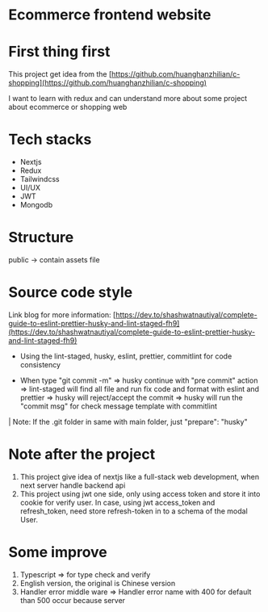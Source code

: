 # Ecommerce frontend website

# First thing first

This project get idea from the [https://github.com/huanghanzhilian/c-shopping](https://github.com/huanghanzhilian/c-shopping)

I want to learn with redux and can understand more about some project about ecommerce or shopping web

# Tech stacks

- Nextjs
- Redux
- Tailwindcss
- UI/UX
- JWT
- Mongodb

# Structure

public -> contain assets file

# Source code style

Link blog for more information: [https://dev.to/shashwatnautiyal/complete-guide-to-eslint-prettier-husky-and-lint-staged-fh9](https://dev.to/shashwatnautiyal/complete-guide-to-eslint-prettier-husky-and-lint-staged-fh9)

- Using the lint-staged, husky, eslint, prettier, commitlint for code consistency

- When type "git commit -m" => husky continue with "pre commit" action => lint-staged will find all file and run fix code and format with eslint and prettier => husky will reject/accept the commit => husky will run the "commit msg" for check message template with commitlint

| Note: If the .git folder in same with main folder, just "prepare": "husky"

# Note after the project

1. This project give idea of nextjs like a full-stack web development, when next server handle backend api
2. This project using jwt one side, only using access token and store it into cookie for verify user. In case, using jwt access_token and refresh_token, need store refresh-token in to a schema of the modal User.

# Some improve

1. Typescript => for type check and verify
2. English version, the original is Chinese version
3. Handler error middle ware => Handler error name with 400 for default than 500 occur because server
